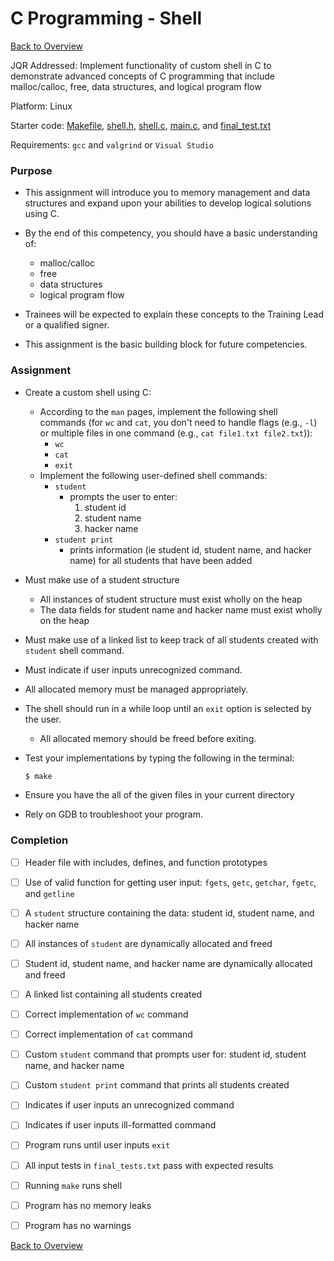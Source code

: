 # C Programming - Shell

[Back to Overview](../README.md)

JQR Addressed: Implement functionality of custom shell in C to demonstrate advanced concepts of C programming that include malloc/calloc, free, data structures, and logical program flow

Platform: Linux

Starter code: [Makefile](./Makefile), [shell.h](./shell.h), [shell.c](./shell.c), [main.c](./main.c), and [final_test.txt](./final_tests.txt)

Requirements: `gcc` and `valgrind` or `Visual Studio`

### Purpose

- This assignment will introduce you to memory management and data structures and expand upon your abilities to develop logical solutions using C.

- By the end of this competency, you should have a basic understanding of:
  - malloc/calloc
  - free
  - data structures
  - logical program flow

- Trainees will be expected to explain these concepts to the Training Lead or a qualified signer.

- This assignment is the basic building block for future competencies.

### Assignment

- Create a custom shell using C:
  - According to the ```man``` pages, implement the following shell commands (for `wc` and `cat`, you don't need to handle flags (e.g., `-l`) or multiple files in one command (e.g., `cat file1.txt file2.txt`)):
    - `wc`
    - `cat`
    - `exit`
  - Implement the following user-defined shell commands:
    - `student`
      - prompts the user to enter:
        1. student id
        2. student name
        3. hacker name
    - `student print`
      - prints information (ie student id, student name, and hacker name) for all students that have been added

- Must make use of a student structure
  - All instances of student structure must exist wholly on the heap
  - The data fields for student name and hacker name must exist wholly on the heap

- Must make use of a linked list to keep track of all students created with `student` shell command.

- Must indicate if user inputs unrecognized command.

- All allocated memory must be managed appropriately.

- The shell should run in a while loop until an `exit` option is selected by the user.
  - All allocated memory should be freed before exiting.

- Test your implementations by typing the following in the terminal:

    ```bash
    $ make
    ```

- Ensure you have the all of the given files in your current directory

- Rely on GDB to troubleshoot your program.

### Completion

- [ ] Header file with includes, defines, and function prototypes

- [ ] Use of valid function for getting user input: `fgets`, `getc`, `getchar`, `fgetc`, and `getline`

- [ ] A `student` structure containing the data: student id, student name, and hacker name

- [ ] All instances of `student` are dynamically allocated and freed

- [ ] Student id, student name, and hacker name are dynamically allocated and freed

- [ ] A linked list containing all students created

- [ ] Correct implementation of `wc` command

- [ ] Correct implementation of `cat` command

- [ ] Custom `student` command that prompts user for: student id, student name, and hacker name

- [ ] Custom `student print` command that prints all students created

- [ ] Indicates if user inputs an unrecognized command

- [ ] Indicates if user inputs ill-formatted command

- [ ] Program runs until user inputs `exit`

- [ ] All input tests in `final_tests.txt` pass with expected results

- [ ] Running `make` runs shell

- [ ] Program has no memory leaks

- [ ] Program has no warnings

[Back to Overview](../README.md)